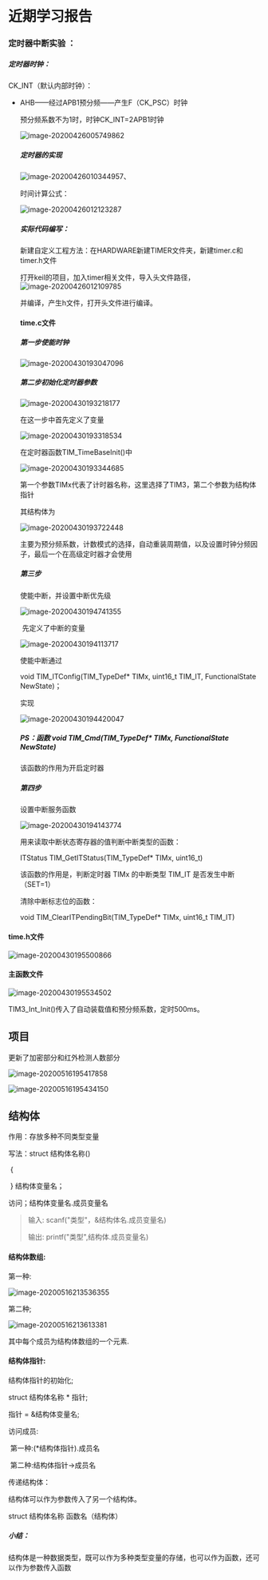# 近期学习报告

### 定时器中断实验 ：

##### 定时器时钟：

CK_INT（默认内部时钟）：

* AHB——经过APB1预分频——产生F（CK_PSC）时钟

  预分频系数不为1时，时钟CK_INT=2APB1时钟

  ![image-20200426005749862](C:\Users\86189\AppData\Roaming\Typora\typora-user-images\image-20200426005749862.png)

   #####  定时器的实现

  ![image-20200426010344957](C:\Users\86189\AppData\Roaming\Typora\typora-user-images\image-20200426010344957.png)、

  时间计算公式：

  ![image-20200426012123287](C:\Users\86189\AppData\Roaming\Typora\typora-user-images\image-20200426012123287.png)

  ##### 实际代码编写：

  新建自定义工程方法：在HARDWARE新建TIMER文件夹，新建timer.c和timer.h文件

  打开keil的项目，加入timer相关文件，导入头文件路径，![image-20200426012109785](C:\Users\86189\AppData\Roaming\Typora\typora-user-images\image-20200426012109785.png)

  并编译，产生h文件，打开头文件进行编译。
  
  #### time.c文件
  
  ##### 第一步使能时钟
  
  ![image-20200430193047096](C:\Users\86189\AppData\Roaming\Typora\typora-user-images\image-20200430193047096.png)
  
  ##### 第二步初始化定时器参数
  
  ![image-20200430193218177](C:\Users\86189\AppData\Roaming\Typora\typora-user-images\image-20200430193218177.png)
  
  在这一步中首先定义了变量
  
  ![image-20200430193318534](C:\Users\86189\AppData\Roaming\Typora\typora-user-images\image-20200430193318534.png)
  
  在定时器函数TIM_TimeBaseInit()中
  
  ![image-20200430193344685](C:\Users\86189\AppData\Roaming\Typora\typora-user-images\image-20200430193344685.png)
  
  第一个参数TIMx代表了计时器名称，这里选择了TIM3，第二个参数为结构体指针
  
  其结构体为
  
  ![image-20200430193722448](C:\Users\86189\AppData\Roaming\Typora\typora-user-images\image-20200430193722448.png)
  
  主要为预分频系数，计数模式的选择，自动重装周期值，以及设置时钟分频因子，最后一个在高级定时器才会使用
  
  ##### 第三步
  
  使能中断，并设置中断优先级
  
  ![image-20200430194741355](C:\Users\86189\AppData\Roaming\Typora\typora-user-images\image-20200430194741355.png)
  
  ​	先定义了中断的变量
  
  ![image-20200430194113717](C:\Users\86189\AppData\Roaming\Typora\typora-user-images\image-20200430194113717.png)
  
  使能中断通过
  
  void TIM_ITConfig(TIM_TypeDef* TIMx, uint16_t TIM_IT, FunctionalState NewState)；
  
  实现
  
  ![image-20200430194420047](C:\Users\86189\AppData\Roaming\Typora\typora-user-images\image-20200430194420047.png)
  
  ##### PS：函数 void TIM_Cmd(TIM_TypeDef* TIMx, FunctionalState NewState)
  
  该函数的作用为开启定时器
  
  ##### 第四步
  
  设置中断服务函数
  
  ![image-20200430194143774](C:\Users\86189\AppData\Roaming\Typora\typora-user-images\image-20200430194143774.png)
  
  用来读取中断状态寄存器的值判断中断类型的函数：
  
  ITStatus TIM_GetITStatus(TIM_TypeDef* TIMx, uint16_t)
  
  该函数的作用是，判断定时器 TIMx 的中断类型 TIM_IT 是否发生中断（SET=1）
  
  清除中断标志位的函数：
  
  void TIM_ClearITPendingBit(TIM_TypeDef* TIMx, uint16_t TIM_IT)



#### time.h文件

![image-20200430195500866](C:\Users\86189\AppData\Roaming\Typora\typora-user-images\image-20200430195500866.png)



#### 主函数文件

![image-20200430195534502](C:\Users\86189\AppData\Roaming\Typora\typora-user-images\image-20200430195534502.png)

TIM3_Int_Init()传入了自动装载值和预分频系数，定时500ms。

## 项目

更新了加密部分和红外检测人数部分

![image-20200516195417858](C:\Users\86189\AppData\Roaming\Typora\typora-user-images\image-20200516195417858.png)

![image-20200516195434150](C:\Users\86189\AppData\Roaming\Typora\typora-user-images\image-20200516195434150.png)

## 结构体

作用：存放多种不同类型变量

写法：struct 结构体名称()

​		{



​		} 结构体变量名；

访问；结构体变量名.成员变量名

> 输入: scanf("类型"，&结构体名.成员变量名)
>
> 输出: printf("类型",结构体.成员变量名)

#### 结构体数组:

第一种:

![image-20200516213536355](C:\Users\86189\AppData\Roaming\Typora\typora-user-images\image-20200516213536355.png)

第二种;

![image-20200516213613381](C:\Users\86189\AppData\Roaming\Typora\typora-user-images\image-20200516213613381.png)

其中每个成员为结构体数组的一个元素.

#### 结构体指针:

结构体指针的初始化;

struct 结构体名称 * 指针;

指针 = &结构体变量名;

访问成员:

​	第一种:(*结构体指针).成员名

​    第二种:结构体指针->成员名

传递结构体：

结构体可以作为参数传入了另一个结构体。

struct 结构体名称 函数名（结构体）

##### 小结：

结构体是一种数据类型，既可以作为多种类型变量的存储，也可以作为函数，还可以作为参数传入函数

